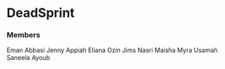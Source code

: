 # DeadSprint

### Members
Eman Abbasi
Jenny Appiah
Eliana Ozin
Jims
Nasri
Maisha
Myra
Usamah
Saneela
Ayoub
